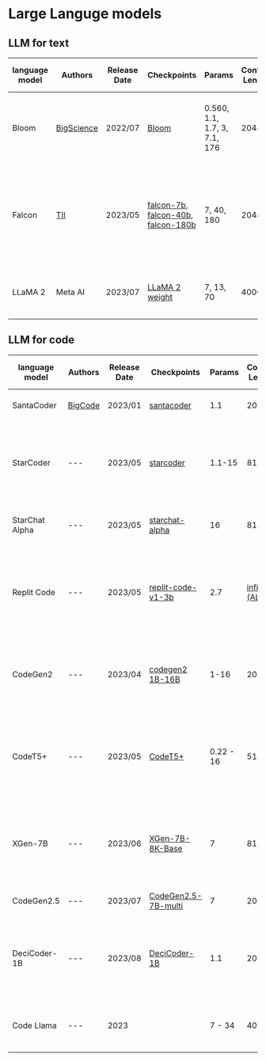 # Large Languge models

## LLM for text

| language model | Authors | Release Date | Checkpoints | Params | Context Length | Nb tokens trained | Try it | Paper |
| --- | --- | --- | --- | --- | --- | --- | --- | --- |
| Bloom | [BigScience](https://bigscience.huggingface.co/) | 2022/07 | [Bloom](https://huggingface.co/docs/transformers/model_doc/bloom) | 0.560, 1.1, 1.7, 3, 7.1, 176  | 2048 | 350B | ? | [BLOOM: A 176B-Parameter Open-Access Multilingual Language Model](https://arxiv.org/abs/2211.05100) |
| Falcon| [TII](https://www.tii.ae/)  | 2023/05 | [falcon-7b](https://huggingface.co/tiiuae/falcon-7b), [falcon-40b](https://huggingface.co/tiiuae/falcon-40b), [falcon-180b](https://huggingface.co/tiiuae/falcon-180B)  | 7, 40, 180 | 2048 | 1500B-3500B | ? | [The RefinedWeb Dataset for Falcon LLM: Outperforming Curated Corpora with Web Data, and Web Data Only](https://arxiv.org/abs/2306.01116) |
| LLaMA 2| Meta AI  | 2023/07 | [LLaMA 2 weight](https://ai.meta.com/resources/models-and-libraries/llama-downloads/) | 7, 13, 70 | 4000 | 2000B | [HuggingChat](https://huggingface.co/blog/llama2#demo) | [ LLaMA: Open Foundation and Fine-Tuned Chat Models](https://ai.meta.com/research/publications/llama-2-open-foundation-and-fine-tuned-chat-models/) |

## LLM for code

| language model | Authors | Release Date | Checkpoints | Params | Context Length | Nb tokens trained | Try it | Paper |
| --- | --- | --- | --- | --- | --- | --- | --- | --- |
| SantaCoder | [BigCode](https://www.bigcode-project.org/) | 2023/01 | [santacoder](https://huggingface.co/bigcode/santacoder) | 1.1 | 2048 | 236B | [SantaCoder](https://github.com/slai-labs/get-beam/tree/main/examples/santacoder) | [SantaCoder: don't reach for the stars!](https://arxiv.org/abs/2301.03988)
| StarCoder | --- | 2023/05 | [starcoder](https://huggingface.co/bigcode/starcoder) | 1.1-15 | 8192 | --- | --- | [StarCoder: A State-of-the-Art LLM for Code](https://huggingface.co/blog/starcoder), [StarCoder: May the source be with you!](https://drive.google.com/file/d/1cN-b9GnWtHzQRoE7M7gAEyivY0kl4BYs/view) |
| StarChat Alpha | --- | 2023/05 | [starchat-alpha](https://huggingface.co/HuggingFaceH4/starchat-alpha) | 16 | 8192 | --- | --- | [Creating a Coding Assistant with StarCoder](https://huggingface.co/blog/starchat-alpha) |
| Replit Code | --- | 2023/05 | [replit-code-v1-3b](https://huggingface.co/replit/replit-code-v1-3b) | 2.7 | [infinity? (ALiBi)](https://huggingface.co/replit/replit-code-v1-3b#model-description) | --- | [Replit-Code-v1-3B](https://github.com/slai-labs/get-beam/tree/main/examples/replit-code) | [Training a SOTA Code LLM in 1 week and Quantifying the Vibes — with Reza Shabani of Replit](https://www.latent.space/p/reza-shabani#details) |
| CodeGen2 | --- | 2023/04 | [codegen2 1B-16B](https://github.com/salesforce/CodeGen2) | 1-16 | 2048 | --- | --- | [CodeGen2: Lessons for Training LLMs on Programming and Natural Languages](https://arxiv.org/abs/2305.02309) |
| CodeT5+ | --- | 2023/05 | [CodeT5+](https://github.com/salesforce/CodeT5/tree/main/CodeT5+) | 0.22 - 16 | 512 | --- | [Codet5+-6B](https://github.com/slai-labs/get-beam/tree/main/examples/codeT5%2B) | [CodeT5+: Open Code Large Language Models for Code Understanding and Generation](https://arxiv.org/abs/2305.07922) |
| XGen-7B | --- | 2023/06 | [XGen-7B-8K-Base](https://huggingface.co/Salesforce/xgen-7b-8k-base) | 7 | 8192 | --- | --- | [Long Sequence Modeling with XGen: A 7B LLM Trained on 8K Input Sequence Length](https://blog.salesforceairesearch.com/xgen/) |
| CodeGen2.5 | --- | 2023/07 | [CodeGen2.5-7B-multi](https://huggingface.co/Salesforce/codegen25-7b-multi) | 7 | 2048 | --- | --- | [CodeGen2.5: Small, but mighty](https://blog.salesforceairesearch.com/codegen25/) |
| DeciCoder-1B | --- | 2023/08 | [DeciCoder-1B](https://huggingface.co/Deci/DeciCoder-1b#how-to-use) | 1.1 | 2048 | --- | [DeciCoder Demo](https://huggingface.co/spaces/Deci/DeciCoder-Demo) | [Introducing DeciCoder: The New Gold Standard in Efficient and Accurate Code Generation](https://deci.ai/blog/decicoder-efficient-and-accurate-code-generation-llm/) |
| Code Llama | --- | 2023 |  | 7 - 34 | 4096 | --- | [HuggingChat](https://huggingface.co/blog/codellama) | [Code Llama: Open Foundation Models for Code](https://ai.meta.com/research/publications/code-llama-open-foundation-models-for-code/) |




